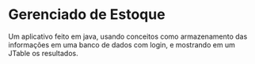 <h1>Gerenciado de Estoque</h1>
  
Um aplicativo feito em java, usando conceitos como armazenamento das informações em uma banco de dados com login, e mostrando em um JTable os resultados.
